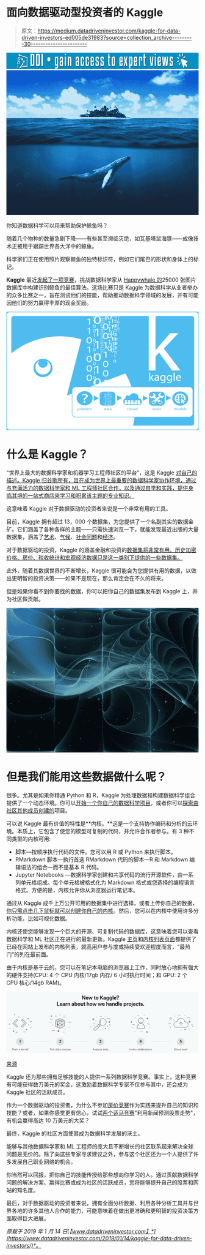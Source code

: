 # 面向数据驱动型投资者的 Kaggle

> 原文：<https://medium.datadriveninvestor.com/kaggle-for-data-driven-investors-ed005de31983?source=collection_archive---------30----------------------->

[![](img/c704706e46882c52acd5653b5e847a23.png)](http://www.track.datadriveninvestor.com/1B9E)![](img/081007daf59ac1248894f91db92e8c8d.png)

你知道数据科学可以用来帮助保护鲸鱼吗？

随着几个物种的数量急剧下降——有些甚至濒临灭绝，如瓦基塔鼠海豚——成像技术正被用于跟踪世界各大洋中的鲸鱼。

科学家们正在使用照片观察鲸鱼的独特标识符，例如它们尾巴的形状和身体上的标记。

**Kaggle** 最近[发起了一项竞赛](https://www.kaggle.com/c/humpback-whale-identification?utm_medium=social&utm_source=twitter.com&utm_campaign=happywhale-comp-launch)，挑战数据科学家从 [Happywhale 的](https://happywhale.com/)25000 张图片数据库中构建识别鲸鱼的最佳算法。这场比赛只是 Kaggle 为数据科学从业者举办的众多比赛之一，旨在测试他们的技能，帮助推动数据科学领域的发展，并有可能因他们的努力赢得丰厚的现金奖励。

![](img/250dd9d58737d1c6f82b136c150bb3f9.png)

# 什么是 Kaggle？

“世界上最大的数据科学家和机器学习工程师社区的平台”，这是 Kaggle [对自己的描述。Kaggle 归谷歌所有，旨在成为世界上最重要的数据科学家协作环境，通过与充满活力的数据科学家和 ML 工程师社区合作，以及通过自学和实践，提供身临其境的一站式商店来学习和积累该主题的专业知识。](https://www.youtube.com/watch?v=Zm24Dzp1Z4o)

这意味着 Kaggle 对于数据驱动的投资者来说是一个非常有用的工具。

目前，Kaggle 拥有超过 13，000 个数据集，为您提供了一个名副其实的数据金矿。它们涵盖了各种各样的主题——只需快速浏览一下，就能发现最近出版的大量数据集，涵盖了[艺术](https://www.kaggle.com/thedownhill/art-images-drawings-painting-sculpture-engraving)、[气候](https://www.kaggle.com/jsphyg/weather-dataset-rattle-package)、[社会问题](https://www.kaggle.com/russellyates88/suicide-rates-overview-1985-to-2016)和[经济](https://www.kaggle.com/oecd-org/oecd-gdp-by-expenditure-in-constant-prices)。

对于数据驱动的投资，Kaggle 的涵盖金融和投资的[数据集将非常有用。历史加密价格、房价、税收统计和宏观经济数据只是这一类别下提供的一些数据集。](https://www.kaggle.com/tags/finance)

此外，随着其数据世界的不断增长，Kaggle 很可能会为您提供有用的数据，以做出更明智的投资决策——如果不是现在，那么肯定会在不久的将来。

但是如果你看不到你要找的数据，你可以把你自己的数据集发布到 Kaggle 上，并为社区做贡献。

![](img/548e002ceb9f46573e4a94d6c9885a17.png)

# 但是我们能用这些数据做什么呢？

很多。尤其是如果你精通 Python 和 R，Kaggle 为处理数据和构建数据科学组合提供了一个动态环境。你可以[开始一个你自己的数据科学项目](https://www.youtube.com/watch?v=m2DfpM6MyB8)，或者你可以[探索由社区其他成员创建的](https://www.kaggle.com/explore-projects)项目。

可以说 Kaggle 最有价值的特性是**内核。**这是一个支持协作编码和分析的云环境。本质上，它包含了使您的模型可复制的代码，并允许合作者参与。有 3 种不同类型的内核可用:

*   脚本—按顺序执行代码的文件。您可以用 R 或 Python 来执行脚本。
*   RMarkdown 脚本—执行首选 RMarkdown 代码的脚本—R 和 Markdown 编辑语法的组合—而不是基本 R 代码。
*   Jupyter Notebooks —数据科学家创建和共享代码的流行开源软件，由一系列单元格组成。每个单元格被格式化为 Markdown 格式或您选择的编程语言格式。方便的是，内核允许你从浏览器运行笔记本。

通过从 Kaggle 成千上万公开可用的数据集中进行选择，或者上传你自己的数据，[你只需点击几下鼠标就可以创建你自己的内核](https://www.youtube.com/watch?v=FloMHMOU5Bs)。然后，您可以在内核中使用许多分析功能，比如可视化数据。

内核还使您能够发现一个巨大的开源、可复制代码的数据库，这意味着您可以查看数据科学和 ML 社区正在进行的最新更新。Kaggle [主页](https://kaggle.com/)和[内核列表页面](https://www.kaggle.com/kernels)都提供了已经在网站上发布的内核列表，就高用户参与度或持续受欢迎程度而言，“最热门”的列在最前面。

由于内核是基于云的，您可以在笔记本电脑的浏览器上工作，同时放心地拥有强大的硬件支持(CPU: 4 个 CPU 内核/17gb 内存/ 6 小时执行时间；和 GPU: 2 个 CPU 核心/14gb RAM)。

![](img/1a77c2fe54ab1916f0eb2e0c9f4483f2.png)

[来源](https://www.kaggle.com/new-project)

Kaggle 还为那些拥有足够技能的人提供一系列数据科学竞赛。事实上，这种竞赛有可能获得数万美元的奖金，这激励着数据科学专家不仅参与其中，还会成为 Kaggle 社区的活跃成员。

作为一个数据驱动的投资者，为什么不参加[房价竞赛](https://www.kaggle.com/c/house-prices-advanced-regression-techniques)作为实践来提升自己的知识和技能？或者，如果你感觉更有信心，试试[两个适马竞赛](https://www.kaggle.com/c/two-sigma-financial-news)"利用新闻预测股票走势"，有机会赢得高达 10 万美元的大奖？

最终，Kaggle 的社区方面使其成为数据科学发展的沃土。

能够与其他数据科学家和 ML 工程师的庞大且不断增长的社区联系起来解决全球问题是无价的。除了向这些专家寻求建议之外，参与这个社区还为一个人提供了许多发展自己职业网络的机会。

你当然可以回报，把你自己的技能传授给那些想向你学习的人。通过贡献数据科学问题的解决方案、赢得比赛或成为社区的活跃成员，您将能够提升自己的股票和网站的知名度。

最后，对于数据驱动的投资者来说，拥有全面分析数据、利用各种分析工具并与世界各地的许多其他人合作的能力，可能意味着在做出更准确和更明智的投资决策方面取得巨大进展。

*原载于 2019 年 1 月 14 日*[*【www.datadriveninvestor.com】*](https://www.datadriveninvestor.com/2019/01/14/kaggle-for-data-driven-investors/)*。*